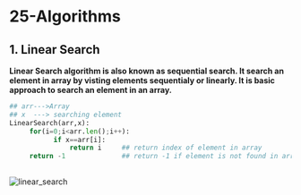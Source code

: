 # 25-Algorithms
## 1. Linear Search
**Linear Search algorithm is also known as sequential search. It search an element in array by visting elements sequentialy or linearly. It is basic approach to search an element in an array.**
```python
## arr--->Array
## x  ---> searching element
LinearSearch(arr,x):
     for(i=0;i<arr.len();i++):
           if x==arr[i]:
               return i     ## return index of element in array
     return -1              ## return -1 if element is not found in array
           
```
![linear_search](https://user-images.githubusercontent.com/70106840/174482112-02654a55-688d-4014-b0cd-e4b78d967cb7.gif)
